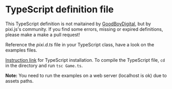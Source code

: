 TypeScript definition file
==========================

This TypeScript definition is not maitained by [GoodBoyDigital](http:www.goodboydigital.com "GoodBoyDigital"), but by pixi.js's community. If you find some errors, missing or expired definitions, please make a make a pull request!

Reference the *pixi.d.ts* file in your TypeScript class, have a look on the examples files.

[Instruction link](http://url.com/ "TypeScript Download") for TypeScript installation.
To compile the TypeScript file, <code>cd</code> in the directory and run <code>tsc Game.ts</code>.

**Note:** You need to run the examples on a web server (localhost is ok) due to assets paths.